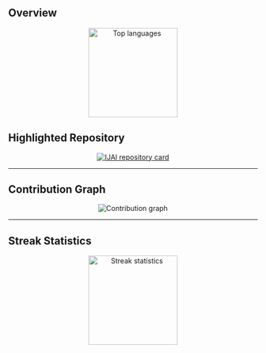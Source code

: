 ## Overview
<p align="center">
  <img
    src="https://github-readme-stats.vercel.app/api/top-langs/?username=IbrokhimN&layout=compact&langs_count=8&theme=transparent&hide_border=true"
    height="180"
    alt="Top languages"
  />
</p>

## Highlighted Repository
<p align="center">
  <a href="https://github.com/IbrokhimN/IJAI">
    <img
      src="https://github-readme-stats.vercel.app/api/pin/?username=IbrokhimN&repo=IJAI&theme=tokyonight&border_color=ff69b4&border_radius=12"
      alt="IJAI repository card"
    />
  </a>
</p>

---

## Contribution Graph
<p align="center">
  <img
    src="https://github-readme-activity-graph.vercel.app/graph?username=IbrokhimN&theme=github-compact&hide_border=true"
    alt="Contribution graph"
  />
</p>

---

## Streak Statistics
<p align="center">
  <img
    src="https://streak-stats.demolab.com?user=IbrokhimN&theme=transparent&hide_border=true"
    height="180"
    alt="Streak statistics"
  />
</p>

